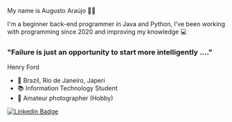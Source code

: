 My name is Augusto Araújo 👱🏼

I'm a beginner back-end programmer in Java and Python, I've been working with programming since 2020 and improving my knowledge 💻

### "Failure is just an opportunity to start more intelligently ...." 

Henry Ford 

- 🏡 Brazil, Rio de Janeiro, Japeri
- 📚 Information Technology Student
- 📸 Amateur photographer (Hobby)

[![Linkedin Badge](https://img.shields.io/badge/-LinkedIn-blue?style=flat-square&logo=Linkedin&logoColor=white&link=https://www.linkedin.com/in/augustoaraujo13/)](https://www.linkedin.com/in/augustoaraujo13/)
